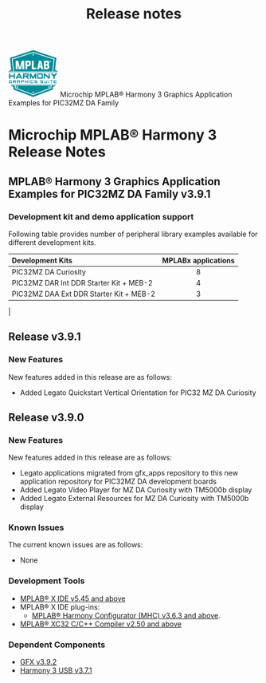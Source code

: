 ﻿---
title: Release notes
nav_order: 99
---

![MPLAB® Harmony Graphics Suite](./docs/images/mhgs.png) Microchip MPLAB® Harmony 3 Graphics Application Examples for PIC32MZ DA Family
# Microchip MPLAB® Harmony 3 Release Notes

## MPLAB® Harmony 3 Graphics Application Examples for PIC32MZ DA Family v3.9.1

### Development kit and demo application support

Following table provides number of peripheral library examples available for different development kits.

| Development Kits  | MPLABx applications |
|:-----------------|:-------------------:|
| PIC32MZ DA Curiosity     | 8 |
| PIC32MZ DAR Int DDR Starter Kit + MEB-2     | 4 |
| PIC32MZ DAA Ext DDR Starter Kit + MEB-2     | 3 |
|

## Release v3.9.1

### New Features

New features added in this release are as follows:

- Added Legato Quickstart Vertical Orientation for PIC32 MZ DA Curiosity

## Release v3.9.0

### New Features

New features added in this release are as follows:

- Legato applications migrated from gfx_apps repository to this new application repository for PIC32MZ DA development boards
- Added Legato Video Player for MZ DA Curiosity with TM5000b display
- Added Legato External Resources for MZ DA Curiosity with TM5000b display

### Known Issues

The current known issues are as follows:

- None

### Development Tools

- [MPLAB® X IDE v5.45 and above](https://www.microchip.com/mplab/mplab-x-ide)
- MPLAB® X IDE plug-ins:
    - [MPLAB® Harmony Configurator (MHC) v3.6.3 and above](https://github.com/Microchip-MPLAB-Harmony/mplabx-plugin).
- [MPLAB® XC32 C/C++ Compiler v2.50 and above](https://www.microchip.com/mplab/compilers)

### Dependent Components

* [GFX v3.9.2](https://github.com/Microchip-MPLAB-Harmony/gfx/releases/tag/v3.9.2)
* [Harmony 3 USB v3.7.1](https://github.com/Microchip-MPLAB-Harmony/usb/releases/tag/v3.7.1)
